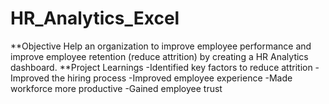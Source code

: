 # HR_Analytics_Excel
**Objective
Help an organization to improve employee performance and improve employee retention (reduce attrition) by creating a HR Analytics dashboard.
**Project Learnings
-Identified key factors to reduce attrition
-Improved the hiring process
-Improved employee experience
-Made workforce more productive
-Gained employee trust
